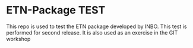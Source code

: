 # ETN-Package TEST
This repo is used to test the ETN package developed by INBO.
This test is performed for second release.
It is also used as an exercise in the GIT workshop
